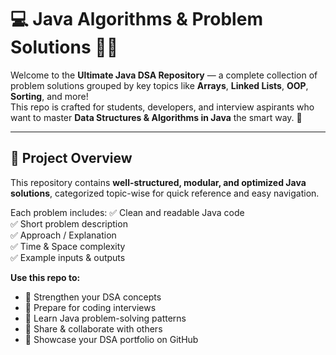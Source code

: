 # 💻 Java Algorithms & Problem Solutions 🧠🔥

Welcome to the **Ultimate Java DSA Repository** — a complete collection of problem solutions grouped by key topics like **Arrays**, **Linked Lists**, **OOP**, **Sorting**, and more!  
This repo is crafted for students, developers, and interview aspirants who want to master **Data Structures & Algorithms in Java** the smart way. 🚀  

---

## 🚀 Project Overview

This repository contains **well-structured, modular, and optimized Java solutions**, categorized topic-wise for quick reference and easy navigation.

Each problem includes:
✅ Clean and readable Java code  
✅ Short problem description  
✅ Approach / Explanation  
✅ Time & Space complexity  
✅ Example inputs & outputs  

**Use this repo to:**
- 🧩 Strengthen your DSA concepts  
- 💼 Prepare for coding interviews  
- 📘 Learn Java problem-solving patterns  
- 🤝 Share & collaborate with others  
- 🌟 Showcase your DSA portfolio on GitHub  




